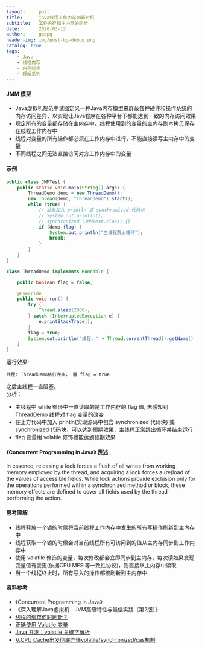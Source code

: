 ```yaml
---
layout:     post
title:      java线程工作内存刷新时机
subtitle:   工作内存和主内存的同步
date:       2020-03-13
author:     gaopq
header-img: img/post-bg-debug.png
catalog: true
tags:
    - Java
    - 线程内存
    - 内存同步
    - 理解系列
---
```


#### JMM 模型
- Java虚拟机规范中试图定义一种Java内存模型来屏蔽各种硬件和操作系统的内存访问差异，以实现让Java程序在各种平台下都能达到一致的内存访问效果
- 规定所有的变量都存储在主内存中，线程使用到的变量的主内存副本拷贝保存在线程工作内存中
- 线程对变量的所有操作都必须在工作内存中进行，不能直接读写主内存中的变量
- 不同线程之间无法直接访问对方工作内存中的变量

#### 示例
```java
public class JMMTest {
    public static void main(String[] args) {
        ThreadDemo demo = new ThreadDemo();
        new Thread(demo, "ThreadDemo").start();
        while (true) {
            // 此处加入 println 或 synchronized 代码块
            // System.out.println();
            // synchronized (JMMTest.class) {}
            if (demo.flag) {
                System.out.println("主线程跳出循环");
                break;
            }
        }
    }
}

class ThreadDemo implements Runnable {

    public boolean flag = false;

    @Override
    public void run() {
        try {
            Thread.sleep(2000);
        } catch (InterruptedException e) {
            e.printStackTrace();
        }
        flag = true;
        System.out.println("线程: " + Thread.currentThread().getName() + "执行完毕， 置 flag = " + flag);
    }
}
```
运行效果: 
```text
线程: ThreadDemo执行完毕， 置 flag = true

```
之后主线程一直阻塞。  
分析：
- 主线程中 while 循环中一直读取的是工作内存的 flag 值, 未感知到 ThreadDemo 线程对 flag 变量的改变
- 在上方代码中加入 println(实现源码中包含 synchronized 代码块) 或 synchronized 代码块，可以达到预期效果，主线程正常跳出循环并结束运行
- flag 变量用 volatile 修饰也能达到预期效果

#### 《Concurrent Programming in Java》 表述
In essence, releasing a lock forces a flush of all writes from working memory employed by the thread, and acquiring a lock forces a (re)load of the values of accessible fields. While lock actions provide exclusion only for the operations performed within a synchronized method or block, these memory effects are defined to cover all fields used by the thread performing the action.

#### 思考理解  
- 线程释放一个锁的时候将当前线程工作内存中发生的所有写操作刷新到主内存中
- 线程获取一个锁的时候会对当前线程所有可访问到的值从主内存同步到工作内存中
- 使用 volatile 修饰的变量，每次修改都会立即同步到主内存，每次读如果发现变量值有变更(依据CPU MESI等一致性协议)，则直接从主内存中读取
- 当一个线程终止时，所有写入的操作都被刷新到主内存中
    
#### 资料参考
- 《Concurrent Programming in Java》
- 《深入理解Java虚拟机：JVM高级特性与最佳实践（第2版）》
- [线程的缓存何时刷新？](https://juejin.im/post/5c28d01ef265da61616ec8a5)
- [正确使用 Volatile 变量](https://www.ibm.com/developerworks/cn/java/j-jtp06197.html)
- [Java 并发：volatile 关键字解析](https://blog.csdn.net/justloveyou_/article/details/53672005)
- [从CPU Cache出发彻底弄懂volatile/synchronized/cas机制](https://juejin.im/post/5c6b99e66fb9a049d51a1094)